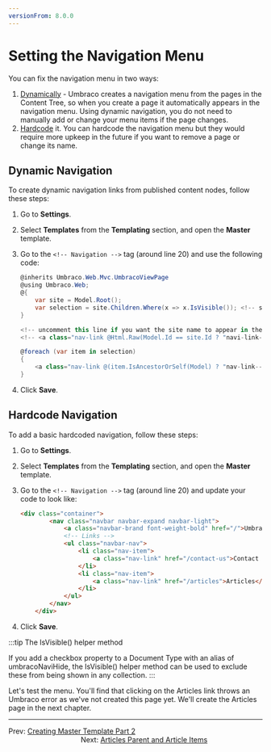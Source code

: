```yaml
---
versionFrom: 8.0.0
---
```

# Setting the Navigation Menu

You can fix the navigation menu in two ways:

1. [Dynamically](#dynamic-navigation) - Umbraco creates a navigation menu from the pages in the Content Tree, so when you create a page it automatically appears in the navigation menu. Using dynamic navigation, you do not need to manually add or change your menu items if the page changes.
2. [Hardcode](#hardcode-navigation) it. You can hardcode the navigation menu but they would require more upkeep in the future if you  want to remove a page or change its name.

## Dynamic Navigation

To create dynamic navigation links from published content nodes, follow these steps:

1. Go to **Settings**.
2. Select **Templates** from the **Templating** section, and open the **Master** template.
3. Go to the `<!-- Navigation -->` tag (around line 20) and use the following code:

    ```csharp
    @inherits Umbraco.Web.Mvc.UmbracoViewPage
    @using Umbraco.Web;
    @{ 
        var site = Model.Root();
        var selection = site.Children.Where(x => x.IsVisible()); <!-- see below for explanation of IsVisible helper method -->
    }

    <!-- uncomment this line if you want the site name to appear in the top navigation -->
    <!-- <a class="nav-link @Html.Raw(Model.Id == site.Id ? "navi-link--active" : "")" href="@site.Url">@site.Name</a> -->

    @foreach (var item in selection)
    {
        <a class="nav-link @(item.IsAncestorOrSelf(Model) ? "nav-link--active" : null)" href="@item.Url">@item.Name</a>
    }
    ```
4. Click **Save**.

## Hardcode Navigation

To add a basic hardcoded navigation, follow these steps:

1. Go to **Settings**.
2. Select **Templates** from the **Templating** section, and open the **Master** template.
3. Go to the `<!-- Navigation -->` tag (around line 20) and update your code to look like:

    ```html
    <div class="container">
			<nav class="navbar navbar-expand navbar-light">
				<a class="navbar-brand font-weight-bold" href="/">Umbraco TV</a>
				<!-- Links -->
				<ul class="navbar-nav">
					<li class="nav-item">
					    <a class="nav-link" href="/contact-us">Contact Us</a>
					</li>
					<li class="nav-item">
					    <a class="nav-link" href="/articles">Articles</a>
                    </li>
				</ul>
			</nav>
		</div>
    ```

4. Click **Save**.

:::tip The IsVisible() helper method

If you add a checkbox property to a Document Type with an alias of umbracoNaviHide, the IsVisible() helper method can be used to exclude these from being shown in any collection.
:::

Let's test the menu. You'll find that clicking on the Articles link throws an Umbraco error as we've not created this page yet. We'll create the Articles page in the next chapter.

---

Prev: [Creating Master Template Part 2](../Creating-Master-Template-Part-2)  &emsp; &emsp; &emsp; &emsp; &emsp; &emsp; &emsp; &emsp; &emsp; &emsp; &emsp; &emsp; &emsp; &emsp; &emsp; &emsp; &emsp; &emsp; &emsp; &emsp; &emsp; &emsp; Next: [Articles Parent and Article Items](../Articles-Parent-and-Article-Items)